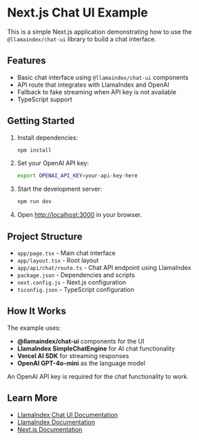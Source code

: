 # Next.js Chat UI Example

This is a simple Next.js application demonstrating how to use the `@llamaindex/chat-ui` library to build a chat interface.

## Features

- Basic chat interface using `@llamaindex/chat-ui` components
- API route that integrates with LlamaIndex and OpenAI
- Fallback to fake streaming when API key is not available
- TypeScript support

## Getting Started

1. Install dependencies:

   ```bash
   npm install
   ```

2. Set your OpenAI API key:

   ```bash
   export OPENAI_API_KEY=your-api-key-here
   ```

3. Start the development server:

   ```bash
   npm run dev
   ```

4. Open [http://localhost:3000](http://localhost:3000) in your browser.

## Project Structure

- `app/page.tsx` - Main chat interface
- `app/layout.tsx` - Root layout
- `app/api/chat/route.ts` - Chat API endpoint using LlamaIndex
- `package.json` - Dependencies and scripts
- `next.config.js` - Next.js configuration
- `tsconfig.json` - TypeScript configuration

## How It Works

The example uses:

- **@llamaindex/chat-ui** components for the UI
- **LlamaIndex SimpleChatEngine** for AI chat functionality
- **Vercel AI SDK** for streaming responses
- **OpenAI GPT-4o-mini** as the language model

An OpenAI API key is required for the chat functionality to work.

## Learn More

- [LlamaIndex Chat UI Documentation](https://ui.llamaindex.ai/)
- [LlamaIndex Documentation](https://docs.llamaindex.ai/)
- [Next.js Documentation](https://nextjs.org/docs)
